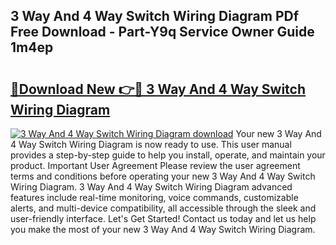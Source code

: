 ## 3 Way And 4 Way Switch Wiring Diagram PDf Free Download - Part-Y9q Service Owner Guide 1m4ep

# <h2><a href="http://dfrvad.blite.top/?on=3+Way+And+4+Way+Switch+Wiring+Diagram">🔗Download New 👉🔴 3 Way And 4 Way Switch Wiring Diagram</a></h2>

[![3 Way And 4 Way Switch Wiring Diagram download](https://i.imgur.com/lujVjoI.png)](http://dfrvad.blite.top/?on=3+Way+And+4+Way+Switch+Wiring+Diagram)
Your new 3 Way And 4 Way Switch Wiring Diagram is now ready to use. This user manual provides a step-by-step guide to help you install, operate, and maintain your product. Important User Agreement Please review the user agreement terms and conditions before operating your new 3 Way And 4 Way Switch Wiring Diagram. 3 Way And 4 Way Switch Wiring Diagram advanced features include real-time monitoring, voice commands, customizable alerts, and multi-device compatibility, all accessible through the sleek and user-friendly interface. Let's Get Started! Contact us today and let us help you make the most of your new 3 Way And 4 Way Switch Wiring Diagram.
